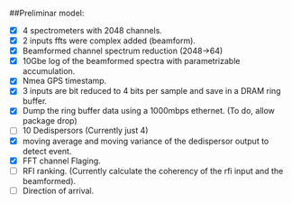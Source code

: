 ##Preliminar model:

- [x] 4 spectrometers with 2048 channels.
- [x] 2 inputs ffts were complex added (beamform).
- [x] Beamformed channel spectrum reduction (2048->64) 
- [x] 10Gbe log of the beamformed spectra with parametrizable accumulation.
- [x] Nmea GPS timestamp.
- [x] 3 inputs are bit reduced to 4 bits per sample and save in a DRAM ring buffer.
- [x] Dump the ring buffer data using a 1000mbps ethernet. (To do, allow package drop)
- [ ] 10 Dedispersors  (Currently just 4)
- [x] moving average and moving variance of the dedispersor output to detect event.
- [x] FFT channel Flaging.
- [ ] RFI ranking. (Currently calculate the coherency of the rfi input and the beamformed). 
- [ ] Direction of arrival.
